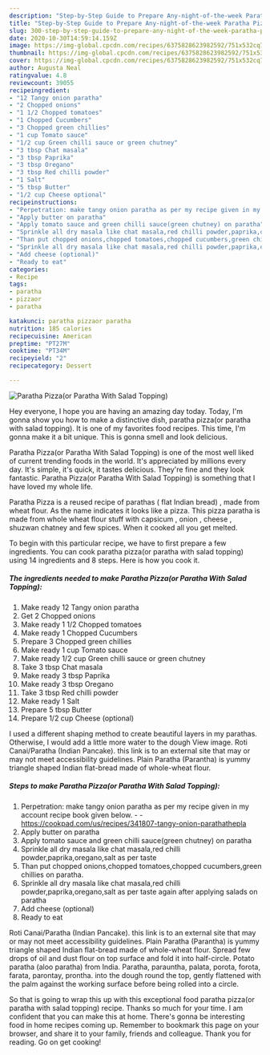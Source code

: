 ```yaml
---
description: "Step-by-Step Guide to Prepare Any-night-of-the-week Paratha Pizza(or Paratha With Salad Topping)"
title: "Step-by-Step Guide to Prepare Any-night-of-the-week Paratha Pizza(or Paratha With Salad Topping)"
slug: 300-step-by-step-guide-to-prepare-any-night-of-the-week-paratha-pizzaor-paratha-with-salad-topping
date: 2020-10-30T14:59:14.159Z
image: https://img-global.cpcdn.com/recipes/6375828623982592/751x532cq70/paratha-pizzaor-paratha-with-salad-topping-recipe-main-photo.jpg
thumbnail: https://img-global.cpcdn.com/recipes/6375828623982592/751x532cq70/paratha-pizzaor-paratha-with-salad-topping-recipe-main-photo.jpg
cover: https://img-global.cpcdn.com/recipes/6375828623982592/751x532cq70/paratha-pizzaor-paratha-with-salad-topping-recipe-main-photo.jpg
author: Augusta Neal
ratingvalue: 4.8
reviewcount: 39055
recipeingredient:
- "12 Tangy onion paratha"
- "2 Chopped onions"
- "1 1/2 Chopped tomatoes"
- "1 Chopped Cucumbers"
- "3 Chopped green chillies"
- "1 cup Tomato sauce"
- "1/2 cup Green chilli sauce or green chutney"
- "3 tbsp Chat masala"
- "3 tbsp Paprika"
- "3 tbsp Oregano"
- "3 tbsp Red chilli powder"
- "1 Salt"
- "5 tbsp Butter"
- "1/2 cup Cheese optional"
recipeinstructions:
- "Perpetration: make tangy onion paratha as per my recipe given in my account recipe book given below.  https://cookpad.com/us/recipes/341807-tangy-onion-parathathepla"
- "Apply butter on paratha"
- "Apply tomato sauce and green chilli sauce(green chutney) on paratha"
- "Sprinkle all dry masala like chat masala,red chilli powder,paprika,oregano,salt as per taste"
- "Than put chopped onions,chopped tomatoes,chopped cucumbers,green chillies on paratha."
- "Sprinkle all dry masala like chat masala,red chilli powder,paprika,oregano,salt as per taste again after applying salads on paratha"
- "Add cheese (optional)"
- "Ready to eat"
categories:
- Recipe
tags:
- paratha
- pizzaor
- paratha

katakunci: paratha pizzaor paratha 
nutrition: 185 calories
recipecuisine: American
preptime: "PT27M"
cooktime: "PT34M"
recipeyield: "2"
recipecategory: Dessert

---
```



![Paratha Pizza(or Paratha With Salad Topping)](https://img-global.cpcdn.com/recipes/6375828623982592/751x532cq70/paratha-pizzaor-paratha-with-salad-topping-recipe-main-photo.jpg)

Hey everyone, I hope you are having an amazing day today. Today, I'm gonna show you how to make a distinctive dish, paratha pizza(or paratha with salad topping). It is one of my favorites food recipes. This time, I'm gonna make it a bit unique. This is gonna smell and look delicious.

Paratha Pizza(or Paratha With Salad Topping) is one of the most well liked of current trending foods in the world. It's appreciated by millions every day. It's simple, it's quick, it tastes delicious. They're fine and they look fantastic. Paratha Pizza(or Paratha With Salad Topping) is something that I have loved my whole life.

Paratha Pizza is a reused recipe of parathas ( flat Indian bread) , made from wheat flour. As the name indicates it looks like a pizza. This pizza paratha is made from whole wheat flour stuff with capsicum , onion , cheese , shuzwan chatney and few spices. When it cooked all you get melted.


To begin with this particular recipe, we have to first prepare a few ingredients. You can cook paratha pizza(or paratha with salad topping) using 14 ingredients and 8 steps. Here is how you cook it.

<!--inarticleads1-->

##### The ingredients needed to make Paratha Pizza(or Paratha With Salad Topping):

1. Make ready 12 Tangy onion paratha
1. Get 2 Chopped onions
1. Make ready 1 1/2 Chopped tomatoes
1. Make ready 1 Chopped Cucumbers
1. Prepare 3 Chopped green chillies
1. Make ready 1 cup Tomato sauce
1. Make ready 1/2 cup Green chilli sauce or green chutney
1. Take 3 tbsp Chat masala
1. Make ready 3 tbsp Paprika
1. Make ready 3 tbsp Oregano
1. Take 3 tbsp Red chilli powder
1. Make ready 1 Salt
1. Prepare 5 tbsp Butter
1. Prepare 1/2 cup Cheese (optional)


I used a different shaping method to create beautiful layers in my parathas. Otherwise, I would add a little more water to the dough View image. Roti Canai/Paratha (Indian Pancake). this link is to an external site that may or may not meet accessibility guidelines. Plain Paratha (Parantha) is yummy triangle shaped Indian flat-bread made of whole-wheat flour. 

<!--inarticleads2-->

##### Steps to make Paratha Pizza(or Paratha With Salad Topping):

1. Perpetration: make tangy onion paratha as per my recipe given in my account recipe book given below. -  - https://cookpad.com/us/recipes/341807-tangy-onion-parathathepla
1. Apply butter on paratha
1. Apply tomato sauce and green chilli sauce(green chutney) on paratha
1. Sprinkle all dry masala like chat masala,red chilli powder,paprika,oregano,salt as per taste
1. Than put chopped onions,chopped tomatoes,chopped cucumbers,green chillies on paratha.
1. Sprinkle all dry masala like chat masala,red chilli powder,paprika,oregano,salt as per taste again after applying salads on paratha
1. Add cheese (optional)
1. Ready to eat


Roti Canai/Paratha (Indian Pancake). this link is to an external site that may or may not meet accessibility guidelines. Plain Paratha (Parantha) is yummy triangle shaped Indian flat-bread made of whole-wheat flour. Spread few drops of oil and dust flour on top surface and fold it into half-circle. Potato paratha (aloo paratha) from India. Paratha, parauntha, palata, porota, forota, farata, parontay, prontha. into the dough round the top, gently flattened with the palm against the working surface before being rolled into a circle. 

So that is going to wrap this up with this exceptional food paratha pizza(or paratha with salad topping) recipe. Thanks so much for your time. I am confident that you can make this at home. There's gonna be interesting food in home recipes coming up. Remember to bookmark this page on your browser, and share it to your family, friends and colleague. Thank you for reading. Go on get cooking!
